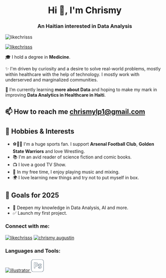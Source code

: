 <h1 align="center">Hi 👋, I'm Chrismy</h1>
<h3 align="center">An Haitian interested in Data Analysis</h3>

<p align="left"> 
  <img src="https://komarev.com/ghpvc/?username=likechrisss&label=Profile%20views&color=0e75b6&style=flat" alt="likechrisss" /> 
</p>

<p align="left"> 
  <a href="https://github.com/ryo-ma/github-profile-trophy">
    <img src="https://github-profile-trophy.vercel.app/?username=likechrisss" alt="likechrisss" />
  </a> 
</p>

<p>🎓 I hold a degree in <strong>Medicine</strong>.</p>
<p>✨ I'm driven by curiosity and a desire to solve real-world problems, mostly within healthcare with the help of technology. I mostly work with underserved and marginalized communities.</p>
<p>🌱 I’m currently learning <strong>more about Data</strong> and hoping to make my mark in improving <strong>Data Analytics in Healthcare in Haiti</strong>.</p>


## 📫 How to reach me **chrismylp1@gmail.com**

## 🎨 Hobbies & Interests
- ⚽🏀🤼 I'm a huge sports fan. I support **Arsenal Football Club**, **Golden State Warriors** and love Wrestling. 
- 📚 I'm an avid reader of science fiction and comic books.
- 📺 I love a good TV Show.
- 🎵 In my free time, I enjoy playing music and mixing.
- 🌍 I love learning new things and try not to put myself in box.

## 🚀 Goals for 2025
- 🌟 Deepen my knowledge in Data Analysis, AI and more.
- ✅ Launch my first project.

<h3 align="left">Connect with me:</h3>
<p align="left">
<a href="https://twitter.com/likechrisss" target="blank"><img align="center" src="https://raw.githubusercontent.com/rahuldkjain/github-profile-readme-generator/master/src/images/icons/Social/twitter.svg" alt="likechrisss" height="30" width="40" /></a>
<a href="https://linkedin.com/in/chrismy augustin" target="blank"><img align="center" src="https://raw.githubusercontent.com/rahuldkjain/github-profile-readme-generator/master/src/images/icons/Social/linked-in-alt.svg" alt="chrismy augustin" height="30" width="40" /></a>
</p>

<h3 align="left">Languages and Tools:</h3>
<p align="left"> <a href="https://www.adobe.com/in/products/illustrator.html" target="_blank" rel="noreferrer"> <img src="https://www.vectorlogo.zone/logos/adobe_illustrator/adobe_illustrator-icon.svg" alt="illustrator" width="40" height="40"/> </a> <a href="https://www.photoshop.com/en" target="_blank" rel="noreferrer"> <img src="https://raw.githubusercontent.com/devicons/devicon/master/icons/photoshop/photoshop-line.svg" alt="photoshop" width="40" height="40"/> </a> </p>
